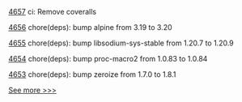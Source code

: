 
[4657](https://github.com/hyperledger/iroha/pull/4657) ci: Remove coveralls

[4656](https://github.com/hyperledger/iroha/pull/4656) chore(deps): bump alpine from 3.19 to 3.20

[4655](https://github.com/hyperledger/iroha/pull/4655) chore(deps): bump libsodium-sys-stable from 1.20.7 to 1.20.9

[4654](https://github.com/hyperledger/iroha/pull/4654) chore(deps): bump proc-macro2 from 1.0.83 to 1.0.84

[4653](https://github.com/hyperledger/iroha/pull/4653) chore(deps): bump zeroize from 1.7.0 to 1.8.1


[See more >>>](https://start-here.hyperledger.org/pull-requests)
